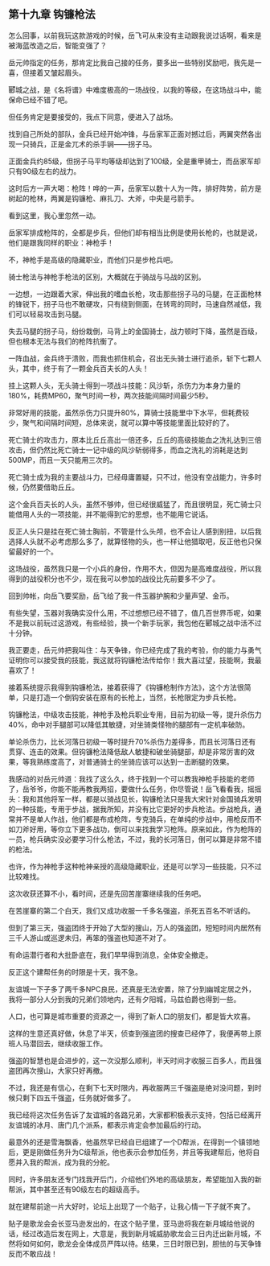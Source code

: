 ## 第十九章 钩镰枪法

怎么回事，以前我玩这款游戏的时候，岳飞可从来没有主动跟我说过话啊，看来是被海蓝改造之后，智能变强了？

岳元帅指定的任务，那肯定比我自己接的任务，要多出一些特别奖励吧，我先是一喜，但接着又皱起眉头。

郾城之战，是《名将谱》中难度极高的一场战役，以我的等级，在这场战斗中，能保命已经不错了吧。

但任务肯定是要接受的，我点下同意，便进入了战场。

找到自己所处的部队，金兵已经开始冲锋，与岳家军正面对撼过后，两翼突然各出现一只骑兵，正是金兀术的杀手锏——拐子马。

正面金兵约85级，但拐子马平均等级却达到了100级，全是重甲骑士，而岳家军却只有90级左右的战力。

这时后方一声大喝：枪阵！哗的一声，岳家军以数十人为一阵，排好阵势，前方是树起的枪林，两翼是钩镰枪、麻扎刀、大斧，中央是弓箭手。

看到这里，我心里忽然一动。

岳家军排成枪阵的，全都是步兵，但他们却有相当比例是使用长枪的，也就是说，他们是跟我同样的职业：神枪手！

不，神枪手是高级的隐藏职业，而他们只是步枪兵吧。

骑士枪法与神枪手枪法的区别，大概就在于骑战与马战的区别。

一边想，一边跟着大家，伸出我的嗜血长枪，攻击那些拐子马的马腿，在正面枪林的锋锐下，拐子马也不敢硬攻，只有绕到侧面，在转弯的同时，马速自然减低，我们可以轻易攻击到马腿。

失去马腿的拐子马，纷纷栽倒，马背上的金国骑士，战力顿时下降，虽然是百级，但也根本无法与我们的枪阵抗衡了。

一阵血战，金兵终于溃败，而我也抓住机会，召出无头骑士进行追杀，斩下七颗人头，其中，终于有了一颗金兵百夫长的人头！

挂上这颗人头，无头骑士得到一项战斗技能：风沙斩，杀伤力为本身力量的180%，耗费MP60，聚气时间一秒，两次技能间隔时间最少5秒。

非常好用的技能，虽然杀伤力只提升80%，算骑士技能里中下水平，但耗费较少，聚气和间隔时间短，总体来说，就可以算中等技能里面比较好的了。

死亡骑士的攻击力，原本比丘丘高出一倍还多，丘丘的高级技能血之洗礼达到三倍攻击，但仍然比死亡骑士一记中级的风沙斩弱得多，而血之洗礼的消耗是达到500MP，而且一天只能用三次的。

死亡骑士成为我的主要战斗力，已经毋庸置疑，只不过，他没有空战能力，许多时候，仍然要借助丘丘。

这个金兵百夫长的人头，虽然不够帅，但已经很威猛了，而且很明显，死亡骑士只能借用人头的一项技能，并不能得到它的思想，也不能用它说话。

反正人头只是挂在死亡骑士胸前，不管是什么头颅，也不会让人感到别扭，以后我选择人头就不必考虑那么多了，就算怪物的头，也一样让他猎取吧，反正他也只保留最好的一个。

这场战役，虽然我只是一个小兵的身份，作用不大，但因为是高难度战役，所以我得到的战役积分也不少，现在我可以参加的战役比先前要多不少了。

回到帅帐，向岳飞要奖励，岳飞给了我一件玉器护腕和少量声望、金币。

有些失望，玉器对我确实没什么用，不过想想已经不错了，值几百世界币呢，如果不是我以前玩过这游戏，有些经验，换一个新手玩家，我包他在郾城之战中活不过十分钟。

我正要走，岳元帅把我叫住：与天争锋，你已经完成了我的考验，你的能力与勇气证明你可以接受我的技能，我这就将钩镰枪法传给你！我大喜过望，技能啊，我最喜欢了！

接着系统提示我得到钩镰枪法，接着获得了《钩镰枪制作方法》，这个方法很简单，只是打造一个倒钩安装在原有的长枪上，当然，长枪限定为步兵长枪。

钩镰枪法，中级攻击技能，神枪手及枪兵职业专用，目前为初级一等，提升杀伤力40%，命中对手腿部可以降低其敏捷，对坐骑类怪物的腿部有一定机率破防。

单论杀伤力，比长河落日初级一等时提升70%杀伤力差得多，而且长河落日还有贯穿、连击的效果。但钩镰枪法降低敌人敏捷和破坐骑腿部，却是非常厉害的效果，等我熟练度高了，对普通骑士的坐骑应该可以达到一击断腿的效果。

我感动的对岳元帅道：我找了这么久，终于找到一个可以教我神枪手技能的老师了，岳爷爷，你能不能再教我两招，要做什么任务，你尽管说！岳飞看看我，摇摇头：我和其他将军一样，都是以骑战见长，钩镰枪法只是我大宋针对金国骑兵发明的一种技能，专用于步战，据我所知，并没有比它更好的步兵枪法。步战枪兵，通常并不是单人作战，他们都是布成枪阵，专克骑兵，在单纯的步战中，用枪反而不如刀斧好用，等你立下更多战功，倒可以来找我学习枪阵。原来如此，作为枪阵的一员，枪兵确实没必要学习什么枪法，不过，我的长河落日，倒可以算是非常不错的枪法。

也许，作为神枪手这种枪神亲授的高级隐藏职业，还是可以学习一些技能，只不过比较难找。

这次收获还算不小，看时间，还是先回苦崖寨继续我的任务吧。

在苦崖寨的第二个白天，我们又成功收服一千多名强盗，杀死五百名不听话的。

但到了第三天，强盗团终于开始了大型的搜山，万人的强盗团，短短时间内居然有三千人游山或巡逻未归，再笨的强盗也知道不对了。

有命运潜行者和大批卧底在，我们早早得到消息，全体安全撤走。

反正这个建帮任务的时限是十天，我不急。

友谊城一下子多了两千多NPC良民，还真是无法安置，除了分到幽城定居之外，我将一部分人分到我的兄弟们领地内，还有夕阳城，马兹伯爵也得到一些。

人口，也可算是城市重要的资源之一，得到了新人口的朋友们，都是皆大欢喜。

这样的生意还真好做，休息了半天，侦查到强盗团的搜查已经停了，我便再带上原班人马潜回去，继续收服工作。

强盗的智慧也是会进步的，这一次没那么顺利，半天时间才收服三百多人，而且强盗团再次搜山，大家只好再撤。

不过，我还是有信心，在剩下七天时限内，再收服两三千强盗是绝对没问题，到时候只剩下四五千强盗，任务就好做多了。

我已经将这次任务告诉了友谊城的各路兄弟，大家都积极表示支持，包括已经离开友谊城的冰月、唐门几个派系，都表示肯定会参加最后的行动。

最意外的还是雪海飘香，他虽然早已经自已组建了一个D帮派，在得到一个镇领地后，更是刚做任务升为C级帮派，他也表示会参加任务，并且等我建帮后，他将自愿并入我的帮派，成为我的分舵。

同时，许多朋友还专门找我开后门，介绍他们外地的高级朋友，希望能加入我的新帮派，其中甚至还有90级左右的超级高手。

就在建帮前途一片大好时，论坛上出现了一个贴子，让我心情一下子就不爽了。

贴子是歌龙会会长亚马逊发出的，在这个贴子里，亚马逊将我在新月城给他说的话，经过改造后发在网上，大意是，我到新月城威胁歌龙会三日内迁出新月城，不然将如何如何，歌龙会全体成员严阵以待。结果，三日时限已到，胆怯的与天争锋反而不敢应战！

